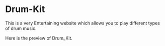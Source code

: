 # Drum-Kit
This is a very Entertaining website which allows you to play different types of drum music.

Here is the preview of Drum_Kit.
